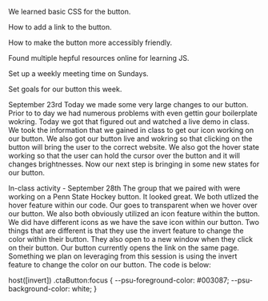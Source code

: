 We learned basic CSS for the button.

How to add a link to the button.

How to make the button more accessibly friendly.

Found multiple hepful resources online for learning JS.

Set up a weekly meeting time on Sundays.

Set goals for our button this week.


September 23rd
Today we made some very large changes to our button. Prior to to day we had numerous problems with even gettin gour boilerplate wokring.  Today we got that figured out and watched a live demo in class.  We took the information that we gained in class to get our icon working on our button.  We also got our button live and wokring so that clicking on the button will bring the user to the correct website.  We also got the hover state working so that the user can hold the cursor over the button and it will changes brightnesses. Now our next step is bringing in some new states for our button. 


In-class activity - September 28th
The group that we paired with were working on a Penn State Hockey button.  It looked great.  We both utlized the hover feature within our code.  Our goes to transparent when we hover over our button. We also both obviously utilized an icon feature within the button.  We did have different icons as we have the save icon within our button.  Two things that are different is that they use the invert feature to change the color within their button.  They also open to a new window when they click on their button. Our button currently opens the link on the same page. Something we plan on leveraging from this session is using the invert feature to change the color on our button.  The code is below: 

host([invert]) .ctaButton:focus {
        --psu-foreground-color: #003087;
        --psu-background-color: white;
      }
